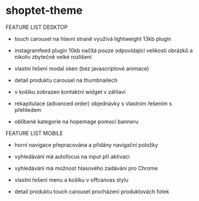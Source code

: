 # shoptet-theme
 
FEATURE LIST DESKTOP

- touch carousel na hlavní straně využívá lightweight 13kb plugin 

- instagramfeed plugin 10kb načítá pouze odpovídající velikosti obrázků a nikoliv zbytečně velké rozlišení

- vlastní řešení modal oken (bez javascriptové animace)

- detail produktu carousel na thumbnailech

- v košíku zobrazen kontaktní widget v záhlaví

- rekapitulace (advanced order) objednávky s vlastním řešením s přehledem

- oblíbené kategorie na hopemage pomocí banneru

FEATURE LIST MOBILE

- horní navigace přepracována a přidány navigační položky

- vyhledávání má autofocus na input při aktivaci

- vyhledávání má možnost hlasového zadávání pro Chrome

- vlastní řešení menu a košíku v offcanvas stylu

- detail produktu touch carousel procházení produktovách fotek

